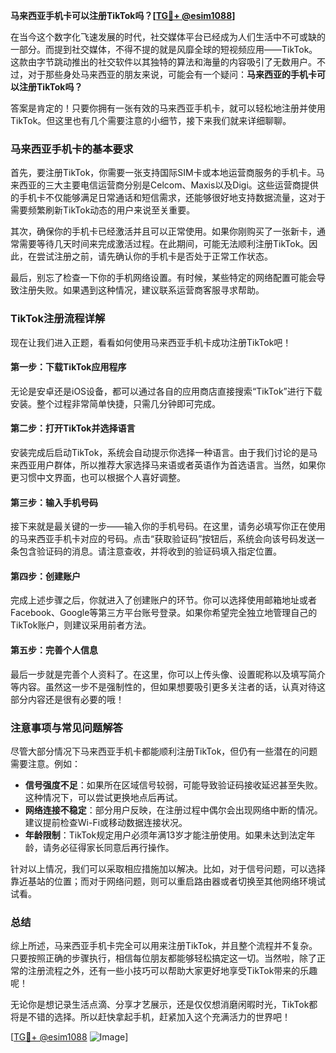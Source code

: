 **马来西亚手机卡可以注册TikTok吗？[[TG💪+ @esim1088](https://t.me/s/esim1088)]**

在当今这个数字化飞速发展的时代，社交媒体平台已经成为人们生活中不可或缺的一部分。而提到社交媒体，不得不提的就是风靡全球的短视频应用——TikTok。这款由字节跳动推出的社交软件以其独特的算法和海量的内容吸引了无数用户。不过，对于那些身处马来西亚的朋友来说，可能会有一个疑问：**马来西亚的手机卡可以注册TikTok吗？**

答案是肯定的！只要你拥有一张有效的马来西亚手机卡，就可以轻松地注册并使用TikTok。但这里也有几个需要注意的小细节，接下来我们就来详细聊聊。

### 马来西亚手机卡的基本要求

首先，要注册TikTok，你需要一张支持国际SIM卡或本地运营商服务的手机卡。马来西亚的三大主要电信运营商分别是Celcom、Maxis以及Digi。这些运营商提供的手机卡不仅能够满足日常通话和短信需求，还能够很好地支持数据流量，这对于需要频繁刷新TikTok动态的用户来说至关重要。

其次，确保你的手机卡已经激活并且可以正常使用。如果你刚购买了一张新卡，通常需要等待几天时间来完成激活过程。在此期间，可能无法顺利注册TikTok。因此，在尝试注册之前，请先确认你的手机卡是否处于正常工作状态。

最后，别忘了检查一下你的手机网络设置。有时候，某些特定的网络配置可能会导致注册失败。如果遇到这种情况，建议联系运营商客服寻求帮助。

### TikTok注册流程详解

现在让我们进入正题，看看如何使用马来西亚手机卡成功注册TikTok吧！

#### 第一步：下载TikTok应用程序

无论是安卓还是iOS设备，都可以通过各自的应用商店直接搜索“TikTok”进行下载安装。整个过程非常简单快捷，只需几分钟即可完成。

#### 第二步：打开TikTok并选择语言

安装完成后启动TikTok，系统会自动提示你选择一种语言。由于我们讨论的是马来西亚用户群体，所以推荐大家选择马来语或者英语作为首选语言。当然，如果你更习惯中文界面，也可以根据个人喜好调整。

#### 第三步：输入手机号码

接下来就是最关键的一步——输入你的手机号码。在这里，请务必填写你正在使用的马来西亚手机卡对应的号码。点击“获取验证码”按钮后，系统会向该号码发送一条包含验证码的消息。请注意查收，并将收到的验证码填入指定位置。

#### 第四步：创建账户

完成上述步骤之后，你就进入了创建账户的环节。你可以选择使用邮箱地址或者Facebook、Google等第三方平台账号登录。如果你希望完全独立地管理自己的TikTok账户，则建议采用前者方法。

#### 第五步：完善个人信息

最后一步就是完善个人资料了。在这里，你可以上传头像、设置昵称以及填写简介等内容。虽然这一步不是强制性的，但如果想要吸引更多关注者的话，认真对待这部分内容还是很有必要的哦！

### 注意事项与常见问题解答

尽管大部分情况下马来西亚手机卡都能顺利注册TikTok，但仍有一些潜在的问题需要注意。例如：

- **信号强度不足**：如果所在区域信号较弱，可能导致验证码接收延迟甚至失败。这种情况下，可以尝试更换地点后再试。
- **网络连接不稳定**：部分用户反映，在注册过程中偶尔会出现网络中断的情况。建议提前检查Wi-Fi或移动数据连接状况。
- **年龄限制**：TikTok规定用户必须年满13岁才能注册使用。如果未达到法定年龄，请务必征得家长同意后再行操作。

针对以上情况，我们可以采取相应措施加以解决。比如，对于信号问题，可以选择靠近基站的位置；而对于网络问题，则可以重启路由器或者切换至其他网络环境试试看。

### 总结

综上所述，马来西亚手机卡完全可以用来注册TikTok，并且整个流程并不复杂。只要按照正确的步骤执行，相信每位朋友都能够轻松搞定这一切。当然啦，除了正常的注册流程之外，还有一些小技巧可以帮助大家更好地享受TikTok带来的乐趣呢！

无论你是想记录生活点滴、分享才艺展示，还是仅仅想消磨闲暇时光，TikTok都将是不错的选择。所以赶快拿起手机，赶紧加入这个充满活力的世界吧！

[[TG💪+ @esim1088](https://t.me/s/esim1088) ![Image](https://i.postimg.cc/4NQfJmqS/Snipaste-2025-05-13-00-14-12.png)]